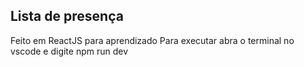 ## Lista de presença
Feito em ReactJS para aprendizado
Para executar abra o terminal no vscode e digite npm run dev
